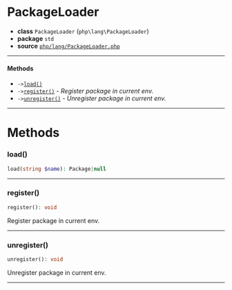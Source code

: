 # PackageLoader

- **class** `PackageLoader` (`php\lang\PackageLoader`)
- **package** `std`
- **source** [`php/lang/PackageLoader.php`](./src/main/resources/JPHP-INF/sdk/php/lang/PackageLoader.php)


---

#### Methods

- `->`[`load()`](#method-load)
- `->`[`register()`](#method-register) - _Register package in current env._
- `->`[`unregister()`](#method-unregister) - _Unregister package in current env._

---
# Methods

<a name="method-load"></a>

### load()
```php
load(string $name): Package|null
```

---

<a name="method-register"></a>

### register()
```php
register(): void
```
Register package in current env.

---

<a name="method-unregister"></a>

### unregister()
```php
unregister(): void
```
Unregister package in current env.

---

